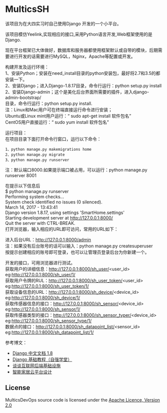 # MulticsSH
该项目为在大四实习时自己使用Django 开发的一个小平台。		

该项目模仿Yeelink,实现相应的接口,采用Python语言开发,Web框架使用的是Django.  

现在平台框架已大体做好，数据库和服务器都使用框架默认或自带的模块，后期需要进行开发的话需要进行MySQL，Nginx，Apache等配置或开发。  

构建开发及运行环境：  
1、安装Python；安装在need_install目录的python安装包，最好将2.7和3.5的都安装一下。  
2、安装Django；进入Django-1.8.17目录，命令行运行：python setup.py install  
2、安装Django-admin；这个是美化后台界面所需要的插件，进入django-admin-bootstrap/  
目录，命令行运行：python setup.py install.  
注：Linux和Mac用户可在终端直接运行命令进行安装；  
Ubuntu或Linux mint用户运行：“ sudo apt-get install 软件包名”  
CentOS用户直接运行：“ sudo yum install 软件包名”  

运行项目：  
在项目目录下面打开命令行窗口，运行以下命令：  
```
1、python manage.py makemigrations home  
2、python manage.py migrate  
3、python manage.py runserver   
```
注：默认端口8000.如果提示端口被占用，可以运行：python manage.py runserver 8001  

在提示以下信息后  
$ python manage.py runserver  
Performing system checks...  
System check identified no issues (0 silenced).  
March 14, 2017 - 13:43:41  
Django version 1.8.17, using settings 'SmartHome.settings'  
Starting development server at http://127.0.0.1:8000/   
Quit the server with CTRL-BREAK.  
打开浏览器，输入相应的URL即可访问，常用的URL如下：  

进入后台URL：http://127.0.0.1:8000/admin  
注：如果没有后台账号的话可以输入：python manage.py createsuperuser  
按提示创建相应的账号即可登录，也可以让管理员登录后台为你新建一个。  

开发的接口，可用浏览器进行测试。  
获取用户的详细信息：http://127.0.0.1:8000/sh_user/<user_id>  
eg:http://127.0.0.1:8000/sh_user/1/  
获取用户令牌的RUL：http://127.0.0.1:8000/sh_user_token/<user_id>  
eg:http://127.0.0.1:8000/sh_user_token/1/  
获取设备信息的URL：http://127.0.0.1:8000/sh_device/<device_id>  
eg:http://127.0.0.1:8000/sh_device/1/  
获取传感器信息的接口：http://127.0.0.1:8000/sh_sensor/<device_id>  
eg:http://127.0.0.1:8000/sh_sensor/1/  
获取传感器类型的接口：http://127.0.0.1:8000/sh_sensor_typer/<device_id>  
eg:http://127.0.0.1:8000/sh_sensor_type/1/  
数据点的接口：http://127.0.0.1:8000/sh_datapoint_list/<sensor_id>  
eg:http://127.0.0.1:8000/sh_datapoint_list/1/  

参考博文：  
* [Django 中文文档 1.8](http://python.usyiyi.cn/django/index.html)
* [Django 基础教程（自强学堂）](http://www.ziqiangxuetang.com/django/django-tutorial.html)
* [谈谈互联网后端基础设施](http://www.rowkey.me/blog/2016/08/27/server-basic-tech-stack/)
* [智能家居云平台设计](http://www.cnblogs.com/star91/p/4889118.html)


## License

MulticsDevOps source code is licensed under the 
[Apache Licence, Version 2.0](http://www.apache.org/licenses/LICENSE-2.0.html)
